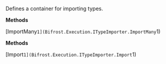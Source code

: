 Defines a container for importing types.

**Methods**

[ImportMany``1](Bifrost.Execution.ITypeImporter.ImportMany``1)


**Methods**

[Import``1](Bifrost.Execution.ITypeImporter.Import``1)
